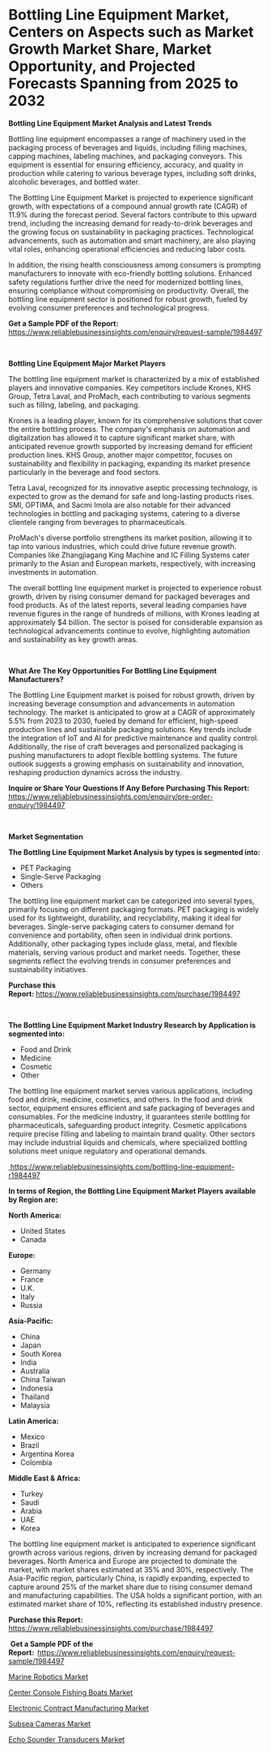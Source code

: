 <p><h1>Bottling Line Equipment Market, Centers on Aspects such as Market Growth Market Share, Market Opportunity, and Projected Forecasts Spanning from 2025 to 2032</h1></p><p><strong>Bottling Line Equipment Market Analysis and Latest Trends</strong></p>
<p><p>Bottling line equipment encompasses a range of machinery used in the packaging process of beverages and liquids, including filling machines, capping machines, labeling machines, and packaging conveyors. This equipment is essential for ensuring efficiency, accuracy, and quality in production while catering to various beverage types, including soft drinks, alcoholic beverages, and bottled water.</p><p>The Bottling Line Equipment Market is projected to experience significant growth, with expectations of a compound annual growth rate (CAGR) of 11.9% during the forecast period. Several factors contribute to this upward trend, including the increasing demand for ready-to-drink beverages and the growing focus on sustainability in packaging practices. Technological advancements, such as automation and smart machinery, are also playing vital roles, enhancing operational efficiencies and reducing labor costs.</p><p>In addition, the rising health consciousness among consumers is prompting manufacturers to innovate with eco-friendly bottling solutions. Enhanced safety regulations further drive the need for modernized bottling lines, ensuring compliance without compromising on productivity. Overall, the bottling line equipment sector is positioned for robust growth, fueled by evolving consumer preferences and technological progress.</p></p>
<p><strong>Get a Sample PDF of the Report:&nbsp;</strong> <a href="https://www.reliablebusinessinsights.com/enquiry/request-sample/1984497?utm_campaign=1847&utm_medium=2&utm_source=Github&utm_content=ia&utm_term=10042025&utm_id=bottling-line-equipment">https://www.reliablebusinessinsights.com/enquiry/request-sample/1984497</a></p>
<p>&nbsp;</p>
<p><strong>Bottling Line Equipment Major Market Players</strong></p>
<p><p>The bottling line equipment market is characterized by a mix of established players and innovative companies. Key competitors include Krones, KHS Group, Tetra Laval, and ProMach, each contributing to various segments such as filling, labeling, and packaging.</p><p>Krones is a leading player, known for its comprehensive solutions that cover the entire bottling process. The company's emphasis on automation and digitalization has allowed it to capture significant market share, with anticipated revenue growth supported by increasing demand for efficient production lines. KHS Group, another major competitor, focuses on sustainability and flexibility in packaging, expanding its market presence particularly in the beverage and food sectors.</p><p>Tetra Laval, recognized for its innovative aseptic processing technology, is expected to grow as the demand for safe and long-lasting products rises. SMI, OPTIMA, and Sacmi Imola are also notable for their advanced technologies in bottling and packaging systems, catering to a diverse clientele ranging from beverages to pharmaceuticals.</p><p>ProMach's diverse portfolio strengthens its market position, allowing it to tap into various industries, which could drive future revenue growth. Companies like Zhangjiagang King Machine and IC Filling Systems cater primarily to the Asian and European markets, respectively, with increasing investments in automation.</p><p>The overall bottling line equipment market is projected to experience robust growth, driven by rising consumer demand for packaged beverages and food products. As of the latest reports, several leading companies have revenue figures in the range of hundreds of millions, with Krones leading at approximately $4 billion. The sector is poised for considerable expansion as technological advancements continue to evolve, highlighting automation and sustainability as key growth areas.</p></p>
<p>&nbsp;</p>
<p><strong>What Are The Key Opportunities For Bottling Line Equipment Manufacturers?</strong></p>
<p><p>The Bottling Line Equipment market is poised for robust growth, driven by increasing beverage consumption and advancements in automation technology. The market is anticipated to grow at a CAGR of approximately 5.5% from 2023 to 2030, fueled by demand for efficient, high-speed production lines and sustainable packaging solutions. Key trends include the integration of IoT and AI for predictive maintenance and quality control. Additionally, the rise of craft beverages and personalized packaging is pushing manufacturers to adopt flexible bottling systems. The future outlook suggests a growing emphasis on sustainability and innovation, reshaping production dynamics across the industry.</p></p>
<p><strong>Inquire or Share Your Questions If Any Before Purchasing This Report:</strong> <a href="https://www.reliablebusinessinsights.com/enquiry/pre-order-enquiry/1984497?utm_campaign=1847&utm_medium=2&utm_source=Github&utm_content=ia&utm_term=10042025&utm_id=bottling-line-equipment">https://www.reliablebusinessinsights.com/enquiry/pre-order-enquiry/1984497</a></p>
<p>&nbsp;</p>
<p><strong>Market Segmentation</strong></p>
<p><strong>The Bottling Line Equipment Market Analysis by types is segmented into:</strong></p>
<p><ul><li>PET Packaging</li><li>Single-Serve Packaging</li><li>Others</li></ul></p>
<p><p>The bottling line equipment market can be categorized into several types, primarily focusing on different packaging formats. PET packaging is widely used for its lightweight, durability, and recyclability, making it ideal for beverages. Single-serve packaging caters to consumer demand for convenience and portability, often seen in individual drink portions. Additionally, other packaging types include glass, metal, and flexible materials, serving various product and market needs. Together, these segments reflect the evolving trends in consumer preferences and sustainability initiatives.</p></p>
<p><strong>Purchase this Report:&nbsp;</strong><a href="https://www.reliablebusinessinsights.com/purchase/1984497?utm_campaign=1847&utm_medium=2&utm_source=Github&utm_content=ia&utm_term=10042025&utm_id=bottling-line-equipment">https://www.reliablebusinessinsights.com/purchase/1984497</a></p>
<p>&nbsp;</p>
<p><strong>The Bottling Line Equipment Market Industry Research by Application is segmented into:</strong></p>
<p><ul><li>Food and Drink</li><li>Medicine</li><li>Cosmetic</li><li>Other</li></ul></p>
<p><p>The bottling line equipment market serves various applications, including food and drink, medicine, cosmetics, and others. In the food and drink sector, equipment ensures efficient and safe packaging of beverages and consumables. For the medicine industry, it guarantees sterile bottling for pharmaceuticals, safeguarding product integrity. Cosmetic applications require precise filling and labeling to maintain brand quality. Other sectors may include industrial liquids and chemicals, where specialized bottling solutions meet unique regulatory and operational demands.</p></p>
<p><a href="https://www.reliablebusinessinsights.com/bottling-line-equipment-r1984497?utm_campaign=1847&utm_medium=2&utm_source=Github&utm_content=ia&utm_term=10042025&utm_id=bottling-line-equipment">&nbsp;https://www.reliablebusinessinsights.com/bottling-line-equipment-r1984497</a></p>
<p><strong>In terms of Region, the Bottling Line Equipment Market Players available by Region are:</strong></p>
<p>
    <p> <strong> North America: </strong>
        <ul>
            <li>United States</li>
            <li>Canada</li>
        </ul>
        </p> 
    <p> <strong> Europe: </strong>
        <ul>
            <li>Germany</li>
            <li>France</li>
            <li>U.K.</li>
            <li>Italy</li>
            <li>Russia</li>
        </ul>
        </p> 
    <p> <strong> Asia-Pacific: </strong>
        <ul>
            <li>China</li>
            <li>Japan</li>
            <li>South Korea</li>
            <li>India</li>
            <li>Australia</li>
            <li>China Taiwan</li>
            <li>Indonesia</li>
            <li>Thailand</li>
            <li>Malaysia</li>
        </ul>
        </p> 
    <p> <strong> Latin America: </strong>
        <ul>
            <li>Mexico</li>
            <li>Brazil</li>
            <li>Argentina Korea</li>
            <li>Colombia</li>
        </ul>
        </p> 
    <p> <strong> Middle East & Africa: </strong>
        <ul>
            <li>Turkey</li>
            <li>Saudi</li>
            <li>Arabia</li>
            <li>UAE</li>
            <li>Korea</li>
        </ul>
    </p>
    </p>
<p><p>The bottling line equipment market is anticipated to experience significant growth across various regions, driven by increasing demand for packaged beverages. North America and Europe are projected to dominate the market, with market shares estimated at 35% and 30%, respectively. The Asia-Pacific region, particularly China, is rapidly expanding, expected to capture around 25% of the market share due to rising consumer demand and manufacturing capabilities. The USA holds a significant portion, with an estimated market share of 10%, reflecting its established industry presence.</p></p>
<p><strong>Purchase this Report: </strong><a href="https://www.reliablebusinessinsights.com/purchase/1984497?utm_campaign=1847&utm_medium=2&utm_source=Github&utm_content=ia&utm_term=10042025&utm_id=bottling-line-equipment">https://www.reliablebusinessinsights.com/purchase/1984497</a></p>
<p>&nbsp;<strong>Get a Sample PDF of the Report:&nbsp;&nbsp;</strong><a href="https://www.reliablebusinessinsights.com/enquiry/request-sample/1984497?utm_campaign=1847&utm_medium=2&utm_source=Github&utm_content=ia&utm_term=10042025&utm_id=bottling-line-equipment">https://www.reliablebusinessinsights.com/enquiry/request-sample/1984497</a></p>
<p><strong></strong></p>
<p><p><a href="https://github.com/nabadeneme/Market-Research-Report-List-1/blob/main/marine-robotics-market.md?utm_campaign=1847&utm_medium=2&utm_source=Github&utm_content=ia&utm_term=10042025&utm_id=bottling-line-equipment">Marine Robotics Market</a></p><p><a href="https://github.com/maclarensidney/Market-Research-Report-List-1/blob/main/center-console-fishing-boats-market.md?utm_campaign=1847&utm_medium=2&utm_source=Github&utm_content=ia&utm_term=10042025&utm_id=bottling-line-equipment">Center Console Fishing Boats Market</a></p><p><a href="https://github.com/DianaWilson796/Market-Research-Report-List-2/blob/main/electronic-contract-manufacturing-market.md?utm_campaign=1847&utm_medium=2&utm_source=Github&utm_content=ia&utm_term=10042025&utm_id=bottling-line-equipment">Electronic Contract Manufacturing Market</a></p><p><a href="https://github.com/ovtkosle/Market-Research-Report-List-1/blob/main/subsea-cameras-market.md?utm_campaign=1847&utm_medium=2&utm_source=Github&utm_content=ia&utm_term=10042025&utm_id=bottling-line-equipment">Subsea Cameras Market</a></p><p><a href="https://github.com/vitrilaoire/Market-Research-Report-List-1/blob/main/echo-sounder-transducers-market.md?utm_campaign=1847&utm_medium=2&utm_source=Github&utm_content=ia&utm_term=10042025&utm_id=bottling-line-equipment">Echo Sounder Transducers Market</a></p></p>